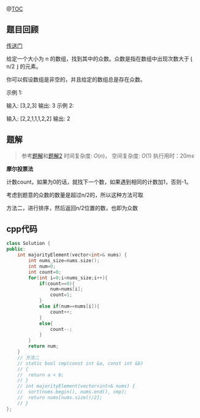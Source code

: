
@[TOC](LeetCode-day32-求众数-摩尔投票法-cpp)

## 题目回顾

[传送门](https://leetcode-cn.com/problems/majority-element/)

给定一个大小为 n 的数组，找到其中的众数。众数是指在数组中出现次数大于 ⌊ n/2 ⌋ 的元素。

你可以假设数组是非空的，并且给定的数组总是存在众数。

示例 1:

输入: [3,2,3]
输出: 3
示例 2:

输入: [2,2,1,1,1,2,2]
输出: 2



## 题解

> 参考[题解](https://leetcode-cn.com/problems/majority-element/solution/qiu-zhong-shu-by-gpe3dbjds1/)和[题解2](https://leetcode-cn.com/problems/majority-element/solution/qiu-zhong-shu-by-gpe3dbjds1/)
> 时间复杂度: $O(n)$， 
> 空间复杂度: $O(1)$
> 执行用时：$20 ms$ 

**摩尔投票法**

计数count，如果为0的话，就找下一个数，如果遇到相同的计数加1，否则-1。

考虑到题意的众数的数量是超过n/2的，所以这种方法可取

方法二，进行排序，然后返回n/2位置的数，也即为众数



## cpp代码

```c++
class Solution {
public:
    int majorityElement(vector<int>& nums) {
        int nums_size=nums.size();
        int num=0;
        int count=0;
        for(int i=0;i<nums_size;i++){
            if(count==0){
                num=nums[i];
                count=1;
            }
            else if(num==nums[i]){
                count++;
            }
            else{
                count--;
            }
        }
        return num;
    }
    // 方法二
	// static bool cmp(const int &a, const int &b)
	// {
	// 	return a < b;
	// }
	// int majorityElement(vector<int>& nums) {
	// 	sort(nums.begin(), nums.end(), cmp);
	// 	return nums[nums.size()/2];
	// }
};
```
